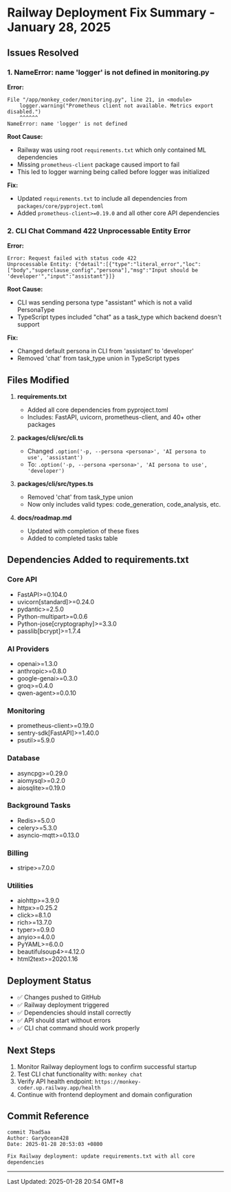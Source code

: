 # Railway Deployment Fix Summary - January 28, 2025

## Issues Resolved

### 1. **NameError: name 'logger' is not defined** in monitoring.py

**Error:**

```
File "/app/monkey_coder/monitoring.py", line 21, in <module>
    logger.warning("Prometheus client not available. Metrics export disabled.")
    ^^^^^^
NameError: name 'logger' is not defined
```

**Root Cause:**
- Railway was using root `requirements.txt` which only contained ML dependencies
- Missing `prometheus-client` package caused import to fail
- This led to logger warning being called before logger was initialized

**Fix:**
- Updated `requirements.txt` to include all dependencies from `packages/core/pyproject.toml`
- Added `prometheus-client>=0.19.0` and all other core API dependencies

### 2. **CLI Chat Command 422 Unprocessable Entity Error**

**Error:**

```
Error: Request failed with status code 422
Unprocessable Entity: {"detail":[{"type":"literal_error","loc":["body","superclause_config","persona"],"msg":"Input should be 'developer'","input":"assistant"}]}
```

**Root Cause:**
- CLI was sending persona type "assistant" which is not a valid PersonaType
- TypeScript types included "chat" as a task_type which backend doesn't support

**Fix:**
- Changed default persona in CLI from 'assistant' to 'developer'
- Removed 'chat' from task_type union in TypeScript types

## Files Modified

1. **requirements.txt**
   - Added all core dependencies from pyproject.toml
   - Includes: FastAPI, uvicorn, prometheus-client, and 40+ other packages

2. **packages/cli/src/cli.ts**
   - Changed `.option('-p, --persona <persona>', 'AI persona to use', 'assistant')`
   - To: `.option('-p, --persona <persona>', 'AI persona to use', 'developer')`

3. **packages/cli/src/types.ts**
   - Removed 'chat' from task_type union
   - Now only includes valid types: code_generation, code_analysis, etc.

4. **docs/roadmap.md**
   - Updated with completion of these fixes
   - Added to completed tasks table

## Dependencies Added to requirements.txt

### Core API
- FastAPI>=0.104.0
- uvicorn[standard]>=0.24.0
- pydantic>=2.5.0
- Python-multipart>=0.0.6
- Python-jose[cryptography]>=3.3.0
- passlib[bcrypt]>=1.7.4

### AI Providers
- openai>=1.3.0
- anthropic>=0.8.0
- google-genai>=0.3.0
- groq>=0.4.0
- qwen-agent>=0.0.10

### Monitoring
- prometheus-client>=0.19.0
- sentry-sdk[FastAPI]>=1.40.0
- psutil>=5.9.0

### Database
- asyncpg>=0.29.0
- aiomysql>=0.2.0
- aiosqlite>=0.19.0

### Background Tasks
- Redis>=5.0.0
- celery>=5.3.0
- asyncio-mqtt>=0.13.0

### Billing
- stripe>=7.0.0

### Utilities
- aiohttp>=3.9.0
- httpx>=0.25.2
- click>=8.1.0
- rich>=13.7.0
- typer>=0.9.0
- anyio>=4.0.0
- PyYAML>=6.0.0
- beautifulsoup4>=4.12.0
- html2text>=2020.1.16

## Deployment Status

- ✅ Changes pushed to GitHub
- ✅ Railway deployment triggered
- ✅ Dependencies should install correctly
- ✅ API should start without errors
- ✅ CLI chat command should work properly

## Next Steps

1. Monitor Railway deployment logs to confirm successful startup
2. Test CLI chat functionality with: `monkey chat`
3. Verify API health endpoint: `https://monkey-coder.up.railway.app/health`
4. Continue with frontend deployment and domain configuration

## Commit Reference

```
commit 7bad5aa
Author: GaryOcean428
Date: 2025-01-28 20:53:03 +0800

Fix Railway deployment: update requirements.txt with all core dependencies
```

---

Last Updated: 2025-01-28 20:54 GMT+8
